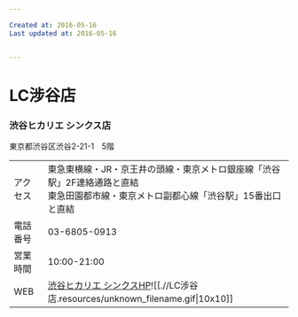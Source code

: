 ```yaml
---

Created at: 2016-05-16
Last updated at: 2016-05-16


---
```


# LC涉谷店


### 渋谷ヒカリエ シンクス店

東京都渋谷区渋谷2-21-1　5階

|     |     |
| --- | --- |
| アクセス | 東急東横線・JR・京王井の頭線・東京メトロ銀座線「渋谷駅」2F連絡通路と直結<br>東急田園都市線・東京メトロ副都心線「渋谷駅」15番出口と直結 |
| 電話番号 | 03-6805-0913 |
| 営業時間 | 10:00-21:00 |
| WEB | [渋谷ヒカリエ シンクスHP](http://www.hikarie.jp/)![[.//LC涉谷店.resources/unknown_filename.gif\\|10x10]] |


